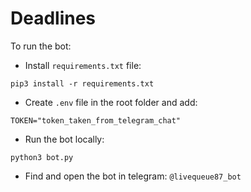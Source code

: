 # Deadlines

To run the bot:
* Install `requirements.txt` file:
```
pip3 install -r requirements.txt       
```
* Create `.env` file in the root folder and add:
```
TOKEN="token_taken_from_telegram_chat"
```
* Run the bot locally:
```
python3 bot.py
```

* Find and open the bot in telegram: `@livequeue87_bot`
